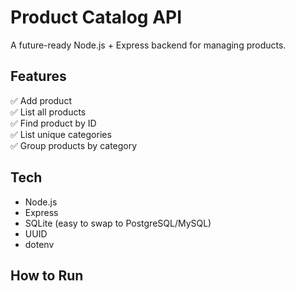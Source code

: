 # Product Catalog API

A future-ready Node.js + Express backend for managing products.

## Features

✅ Add product  
✅ List all products  
✅ Find product by ID  
✅ List unique categories  
✅ Group products by category

## Tech

- Node.js
- Express
- SQLite (easy to swap to PostgreSQL/MySQL)
- UUID
- dotenv

## How to Run

